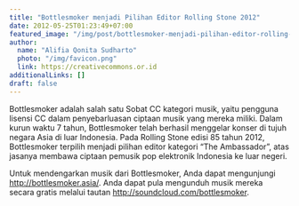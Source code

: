 ```yaml
---
title: "Bottlesmoker menjadi Pilihan Editor Rolling Stone 2012"
date: 2012-05-25T01:23:49+07:00
featured_image: "/img/post/bottlesmoker-menjadi-pilihan-editor-rolling-stone-2012/Bottlesmoker-award-225x300.jpg"
author:
  name: "Alifia Qonita Sudharto"
  photo: "/img/favicon.png"
  link: https://creativecommons.or.id
additionalLinks: []
draft: false
---
```



Bottlesmoker adalah salah satu Sobat CC kategori musik, yaitu pengguna lisensi CC dalam penyebarluasan ciptaan musik yang mereka miliki. Dalam kurun waktu 7 tahun, Bottlesmoker telah berhasil menggelar konser di tujuh negara Asia di luar Indonesia. Pada Rolling Stone edisi 85 tahun 2012, Bottlesmoker terpilih menjadi pilihan editor kategori “The Ambassador”, atas jasanya membawa ciptaan pemusik pop elektronik Indonesia ke luar negeri.

Untuk mendengarkan musik dari Bottlesmoker, Anda dapat mengunjungi http://bottlesmoker.asia/. Anda dapat pula mengunduh musik mereka secara gratis melalui tautan http://soundcloud.com/bottlesmoker.

